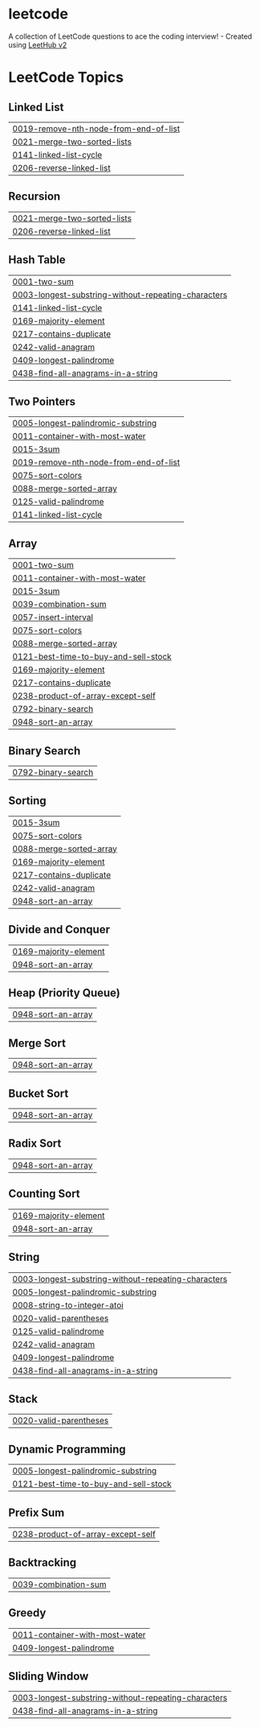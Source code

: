 # leetcode
A collection of LeetCode questions to ace the coding interview! - Created using [LeetHub v2](https://github.com/arunbhardwaj/LeetHub-2.0)

<!---LeetCode Topics Start-->
# LeetCode Topics
## Linked List
|  |
| ------- |
| [0019-remove-nth-node-from-end-of-list](https://github.com/seokki96/leetcode/tree/master/0019-remove-nth-node-from-end-of-list) |
| [0021-merge-two-sorted-lists](https://github.com/seokki96/leetcode/tree/master/0021-merge-two-sorted-lists) |
| [0141-linked-list-cycle](https://github.com/seokki96/leetcode/tree/master/0141-linked-list-cycle) |
| [0206-reverse-linked-list](https://github.com/seokki96/leetcode/tree/master/0206-reverse-linked-list) |
## Recursion
|  |
| ------- |
| [0021-merge-two-sorted-lists](https://github.com/seokki96/leetcode/tree/master/0021-merge-two-sorted-lists) |
| [0206-reverse-linked-list](https://github.com/seokki96/leetcode/tree/master/0206-reverse-linked-list) |
## Hash Table
|  |
| ------- |
| [0001-two-sum](https://github.com/seokki96/leetcode/tree/master/0001-two-sum) |
| [0003-longest-substring-without-repeating-characters](https://github.com/seokki96/leetcode/tree/master/0003-longest-substring-without-repeating-characters) |
| [0141-linked-list-cycle](https://github.com/seokki96/leetcode/tree/master/0141-linked-list-cycle) |
| [0169-majority-element](https://github.com/seokki96/leetcode/tree/master/0169-majority-element) |
| [0217-contains-duplicate](https://github.com/seokki96/leetcode/tree/master/0217-contains-duplicate) |
| [0242-valid-anagram](https://github.com/seokki96/leetcode/tree/master/0242-valid-anagram) |
| [0409-longest-palindrome](https://github.com/seokki96/leetcode/tree/master/0409-longest-palindrome) |
| [0438-find-all-anagrams-in-a-string](https://github.com/seokki96/leetcode/tree/master/0438-find-all-anagrams-in-a-string) |
## Two Pointers
|  |
| ------- |
| [0005-longest-palindromic-substring](https://github.com/seokki96/leetcode/tree/master/0005-longest-palindromic-substring) |
| [0011-container-with-most-water](https://github.com/seokki96/leetcode/tree/master/0011-container-with-most-water) |
| [0015-3sum](https://github.com/seokki96/leetcode/tree/master/0015-3sum) |
| [0019-remove-nth-node-from-end-of-list](https://github.com/seokki96/leetcode/tree/master/0019-remove-nth-node-from-end-of-list) |
| [0075-sort-colors](https://github.com/seokki96/leetcode/tree/master/0075-sort-colors) |
| [0088-merge-sorted-array](https://github.com/seokki96/leetcode/tree/master/0088-merge-sorted-array) |
| [0125-valid-palindrome](https://github.com/seokki96/leetcode/tree/master/0125-valid-palindrome) |
| [0141-linked-list-cycle](https://github.com/seokki96/leetcode/tree/master/0141-linked-list-cycle) |
## Array
|  |
| ------- |
| [0001-two-sum](https://github.com/seokki96/leetcode/tree/master/0001-two-sum) |
| [0011-container-with-most-water](https://github.com/seokki96/leetcode/tree/master/0011-container-with-most-water) |
| [0015-3sum](https://github.com/seokki96/leetcode/tree/master/0015-3sum) |
| [0039-combination-sum](https://github.com/seokki96/leetcode/tree/master/0039-combination-sum) |
| [0057-insert-interval](https://github.com/seokki96/leetcode/tree/master/0057-insert-interval) |
| [0075-sort-colors](https://github.com/seokki96/leetcode/tree/master/0075-sort-colors) |
| [0088-merge-sorted-array](https://github.com/seokki96/leetcode/tree/master/0088-merge-sorted-array) |
| [0121-best-time-to-buy-and-sell-stock](https://github.com/seokki96/leetcode/tree/master/0121-best-time-to-buy-and-sell-stock) |
| [0169-majority-element](https://github.com/seokki96/leetcode/tree/master/0169-majority-element) |
| [0217-contains-duplicate](https://github.com/seokki96/leetcode/tree/master/0217-contains-duplicate) |
| [0238-product-of-array-except-self](https://github.com/seokki96/leetcode/tree/master/0238-product-of-array-except-self) |
| [0792-binary-search](https://github.com/seokki96/leetcode/tree/master/0792-binary-search) |
| [0948-sort-an-array](https://github.com/seokki96/leetcode/tree/master/0948-sort-an-array) |
## Binary Search
|  |
| ------- |
| [0792-binary-search](https://github.com/seokki96/leetcode/tree/master/0792-binary-search) |
## Sorting
|  |
| ------- |
| [0015-3sum](https://github.com/seokki96/leetcode/tree/master/0015-3sum) |
| [0075-sort-colors](https://github.com/seokki96/leetcode/tree/master/0075-sort-colors) |
| [0088-merge-sorted-array](https://github.com/seokki96/leetcode/tree/master/0088-merge-sorted-array) |
| [0169-majority-element](https://github.com/seokki96/leetcode/tree/master/0169-majority-element) |
| [0217-contains-duplicate](https://github.com/seokki96/leetcode/tree/master/0217-contains-duplicate) |
| [0242-valid-anagram](https://github.com/seokki96/leetcode/tree/master/0242-valid-anagram) |
| [0948-sort-an-array](https://github.com/seokki96/leetcode/tree/master/0948-sort-an-array) |
## Divide and Conquer
|  |
| ------- |
| [0169-majority-element](https://github.com/seokki96/leetcode/tree/master/0169-majority-element) |
| [0948-sort-an-array](https://github.com/seokki96/leetcode/tree/master/0948-sort-an-array) |
## Heap (Priority Queue)
|  |
| ------- |
| [0948-sort-an-array](https://github.com/seokki96/leetcode/tree/master/0948-sort-an-array) |
## Merge Sort
|  |
| ------- |
| [0948-sort-an-array](https://github.com/seokki96/leetcode/tree/master/0948-sort-an-array) |
## Bucket Sort
|  |
| ------- |
| [0948-sort-an-array](https://github.com/seokki96/leetcode/tree/master/0948-sort-an-array) |
## Radix Sort
|  |
| ------- |
| [0948-sort-an-array](https://github.com/seokki96/leetcode/tree/master/0948-sort-an-array) |
## Counting Sort
|  |
| ------- |
| [0169-majority-element](https://github.com/seokki96/leetcode/tree/master/0169-majority-element) |
| [0948-sort-an-array](https://github.com/seokki96/leetcode/tree/master/0948-sort-an-array) |
## String
|  |
| ------- |
| [0003-longest-substring-without-repeating-characters](https://github.com/seokki96/leetcode/tree/master/0003-longest-substring-without-repeating-characters) |
| [0005-longest-palindromic-substring](https://github.com/seokki96/leetcode/tree/master/0005-longest-palindromic-substring) |
| [0008-string-to-integer-atoi](https://github.com/seokki96/leetcode/tree/master/0008-string-to-integer-atoi) |
| [0020-valid-parentheses](https://github.com/seokki96/leetcode/tree/master/0020-valid-parentheses) |
| [0125-valid-palindrome](https://github.com/seokki96/leetcode/tree/master/0125-valid-palindrome) |
| [0242-valid-anagram](https://github.com/seokki96/leetcode/tree/master/0242-valid-anagram) |
| [0409-longest-palindrome](https://github.com/seokki96/leetcode/tree/master/0409-longest-palindrome) |
| [0438-find-all-anagrams-in-a-string](https://github.com/seokki96/leetcode/tree/master/0438-find-all-anagrams-in-a-string) |
## Stack
|  |
| ------- |
| [0020-valid-parentheses](https://github.com/seokki96/leetcode/tree/master/0020-valid-parentheses) |
## Dynamic Programming
|  |
| ------- |
| [0005-longest-palindromic-substring](https://github.com/seokki96/leetcode/tree/master/0005-longest-palindromic-substring) |
| [0121-best-time-to-buy-and-sell-stock](https://github.com/seokki96/leetcode/tree/master/0121-best-time-to-buy-and-sell-stock) |
## Prefix Sum
|  |
| ------- |
| [0238-product-of-array-except-self](https://github.com/seokki96/leetcode/tree/master/0238-product-of-array-except-self) |
## Backtracking
|  |
| ------- |
| [0039-combination-sum](https://github.com/seokki96/leetcode/tree/master/0039-combination-sum) |
## Greedy
|  |
| ------- |
| [0011-container-with-most-water](https://github.com/seokki96/leetcode/tree/master/0011-container-with-most-water) |
| [0409-longest-palindrome](https://github.com/seokki96/leetcode/tree/master/0409-longest-palindrome) |
## Sliding Window
|  |
| ------- |
| [0003-longest-substring-without-repeating-characters](https://github.com/seokki96/leetcode/tree/master/0003-longest-substring-without-repeating-characters) |
| [0438-find-all-anagrams-in-a-string](https://github.com/seokki96/leetcode/tree/master/0438-find-all-anagrams-in-a-string) |
<!---LeetCode Topics End-->